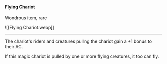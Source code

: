 #### Flying Chariot

Wondrous item, rare

![[Flying Chariot.webp]]

---

The chariot's riders and creatures pulling the chariot gain a +1 bonus to their AC.

If this magic chariot is pulled by one or more flying creatures, it too can fly.

> #